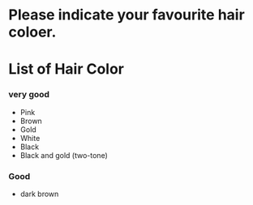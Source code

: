 # Please indicate your favourite hair coloer.

# List of Hair Color
### very good
- Pink
- Brown
- Gold
- White
- Black
- Black and gold (two-tone)


### Good 
- dark brown

